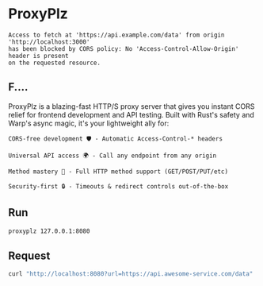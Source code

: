 # ProxyPlz

```
Access to fetch at 'https://api.example.com/data' from origin 'http://localhost:3000' 
has been blocked by CORS policy: No 'Access-Control-Allow-Origin' header is present 
on the requested resource.
```
## F....

ProxyPlz is a blazing-fast HTTP/S proxy server that gives you instant CORS relief for frontend development and API testing. Built with Rust's safety and Warp's async magic, it's your lightweight ally for:

    CORS-free development 🛡️ - Automatic Access-Control-* headers

    Universal API access 🌍 - Call any endpoint from any origin

    Method mastery 🥋 - Full HTTP method support (GET/POST/PUT/etc)

    Security-first 🔒 - Timeouts & redirect controls out-of-the-box

## Run

```bash
proxyplz 127.0.0.1:8080
```

## Request

```bash
curl "http://localhost:8080?url=https://api.awesome-service.com/data"
```